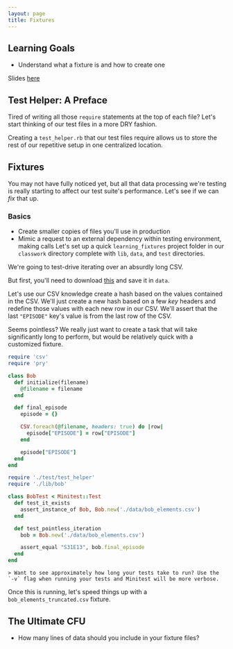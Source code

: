 ```yaml
---
layout: page
title: Fixtures
---
```


## Learning Goals

*   Understand what a fixture is and how to create one

Slides [here](../slides/fixtures)

## Test Helper: A Preface

Tired of writing all those `require` statements at the top of each file? Let's start thinking of our test files in a more DRY fashion.

Creating a `test_helper.rb` that our test files require allows us to store the rest of our repetitive setup in one centralized location.

## Fixtures

You may not have fully noticed yet, but all that data processing we're testing is really starting to affect our test suite's performance. Let's see if we can _fix_ that up.

### Basics

*   Create smaller copies of files you'll use in production
*   Mimic a request to an external dependency within testing environment, making calls
Let's set up a quick `learning_fixtures` project folder in our `classwork` directory complete with `lib`, `data`, and `test` directories.

We're going to test-drive iterating over an absurdly long CSV.

But first, you'll need to download [this](https://gist.github.com/laurenfazah/3390b8417274f11dee87eef02ea3c4db) and save it in `data`.

Let's use our CSV knowledge create a hash based on the values contained in the CSV. We'll just create a new hash based on a few _key_ headers and redefine those values with each new row in our CSV. We'll assert that the last `"EPISODE"` key's value is from the last row of the CSV.

Seems pointless? We really just want to create a task that will take significantly long to perform, but would be relatively quick with a customized fixture.

```ruby
require 'csv'
require 'pry'

class Bob
  def initialize(filename)
    @filename = filename
  end

  def final_episode
    episode = {}

    CSV.foreach(@filename, headers: true) do |row|
      episode["EPISODE"] = row["EPISODE"]
    end

    episode["EPISODE"]
  end
end
```

```ruby
require './test/test_helper'
require './lib/bob'

class BobTest < Minitest::Test
  def test_it_exists
    assert_instance_of Bob, Bob.new('./data/bob_elements.csv')
  end

  def test_pointless_iteration
    bob = Bob.new('./data/bob_elements.csv')

    assert_equal "S31E13", bob.final_episode
  end
end
```

```
> Want to see approximately how long your tests take to run? Use the `-v` flag when running your tests and Minitest will be more verbose.
```

Once this is running, let's speed things up with a `bob_elements_truncated.csv` fixture.

## The Ultimate CFU

* How many lines of data should you include in your fixture files?


